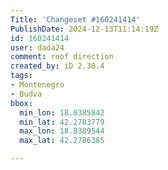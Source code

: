 ```yaml
---
Title: 'Changeset #160241414'
PublishDate: 2024-12-13T11:14:19Z
id: 160241414
user: dada24
comment: roof direction
created_by: iD 2.30.4
tags:
- Montenegro
- Budva
bbox:
  min_lon: 18.8385842
  min_lat: 42.2783779
  max_lon: 18.8389544
  max_lat: 42.2786385

---
```

